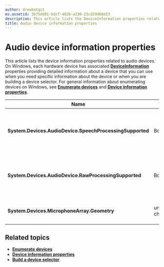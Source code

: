 ```yaml
---
author: drewbatgit
ms.assetid: 3b75d881-bdcf-402b-a330-23cd29d68e53
description: This article lists the DeviceInformation properties related to audio devices
title: Audio device information properties
---
```


# Audio device information properties

This article lists the device information properties related to audio devices. On Windows, each hardware device has associated [**DeviceInformation**](https://msdn.microsoft.com/library/windows/apps/BR225393) properties providing detailed information about a device that you can use when you need specific information about the device or when you are building a device selector. 
For general information about enumerating devices on Windows, see [**Enumerate devices**](../devices-sensors/enumerate-devices.md) and [**Device information properties**](../devices-sensors/device-information-properties.md).


|Name|Type|Description|
|------------------------------------------------------------|------------|------------------------------------------------------|
|**System.Devices.AudioDevice.SpeechProcessingSupported**|Boolean|Indicates whether the audio device supports speech processing.|
|**System.Devices.AudioDevice.RawProcessingSupported**|Boolean|Indicates whether the audio device supports raw processing.|
|**System.Devices.MicrophoneArray.Geometry**|unsigned char[]|Geometry data for a microphone array.|
## Related topics

* [**Enumerate devices**](../devices-sensors/enumerate-devices.md)
* [**Device information properties**](../devices-sensors/device-information-properties.md)
* [**Build a device selector**](../devices-sensors/build-a-device-selector.md)




